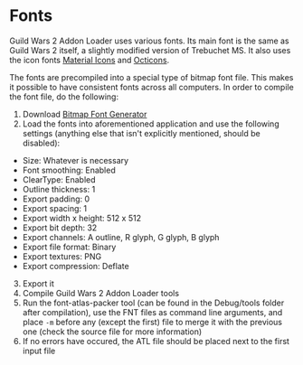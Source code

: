 # Fonts
Guild Wars 2 Addon Loader uses various fonts.
Its main font is the same as Guild Wars 2 itself, a slightly modified version of Trebuchet MS.
It also uses the icon fonts [Material Icons](https://material.io/tools/icons/) and [Octicons](https://octicons.github.com/).

The fonts are precompiled into a special type of bitmap font file.
This makes it possible to have consistent fonts across all computers.
In order to compile the font file, do the following:
1. Download [Bitmap Font Generator](http://www.angelcode.com/products/bmfont/)
2. Load the fonts into aforementioned application and use the following settings (anything else that isn't explicitly mentioned, should be disabled):
  - Size: Whatever is necessary
  - Font smoothing: Enabled
  - ClearType: Enabled
  - Outline thickness: 1
  - Export padding: 0
  - Export spacing: 1
  - Export width x height: 512 x 512
  - Export bit depth: 32
  - Export channels: A outline, R glyph, G glyph, B glyph
  - Export file format: Binary
  - Export textures: PNG
  - Export compression: Deflate
3. Export it
4. Compile Guild Wars 2 Addon Loader tools
5. Run the font-atlas-packer tool (can be found in the Debug/tools folder after compilation), use the FNT files as command line arguments, and place `-m` before any (except the first) file to merge it with the previous one (check the source file for more information)
6. If no errors have occured, the ATL file should be placed next to the first input file
